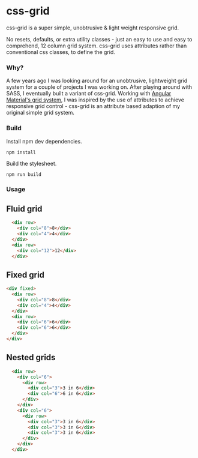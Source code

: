 # css-grid

css-grid is a super simple, unobtrusive & light weight responsive grid.

No resets, defaults, or extra utility classes - just an easy to use and easy to comprehend, 12 column grid system. css-grid uses attributes rather than conventional css classes, to define the grid.

### Why?

A few years ago I was looking around for an unobtrusive, lightweight grid system for a couple of projects I was working on. After playing around with SASS, I eventually built a variant of css-grid. Working with [Angular Material's grid system](https://material.angularjs.org/latest/layout/introduction), I was inspired by the use of attributes to achieve responsive grid  control - css-grid is an attribute based adaption of my original simple grid system.

### Build

Install npm dev dependencies.

```
npm install
```

Build the stylesheet.
```
npm run build
```

### Usage

## Fluid grid

```html
  <div row>
    <div col="8">8</div>
    <div col="4">4</div>
  </div>
  <div row>
    <div col="12">12</div>
  </div>
```

## Fixed grid

```html
<div fixed>
  <div row>
    <div col="8">8</div>
    <div col="4">4</div>
  </div>
  <div row>
    <div col="6">6</div>
    <div col="6">6</div>
  </div>
</div>
```

## Nested grids

```html
  <div row>
    <div col="6">
      <div row>
        <div col="3">3 in 6</div>
        <div col="6">6 in 6</div>
      </div>
    </div>
    <div col="6">
      <div row>
        <div col="3">3 in 6</div>
        <div col="3">3 in 6</div>
        <div col="3">3 in 6</div>
      </div>
    </div>
  </div>
```
